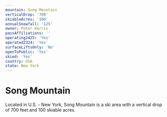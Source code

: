 ```yaml
---
mountain: Song Mountain
verticalDrop: '700'
skiableAcres: '100'
annualSnowfall: '125'
owner: Peter Harris
passAffiliations: ''
operating2425: 'Yes'
operated2324: 'Yes'
surfaceLiftsOnly: 'No'
openToPublic: 'Yes'
skied: 'Yes'
country: USA
state: New York
---
```


# Song Mountain

Located in U.S. - New York, Song Mountain is a ski area with a vertical drop of 700 feet and 100 skiable acres.
